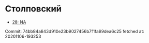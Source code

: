 # Столповский
- [28: NA](28.md)

Commit: 74bb84a843d910e23b9027456b7f1fa99dea6c25
 fetched at: 20201106-193253
